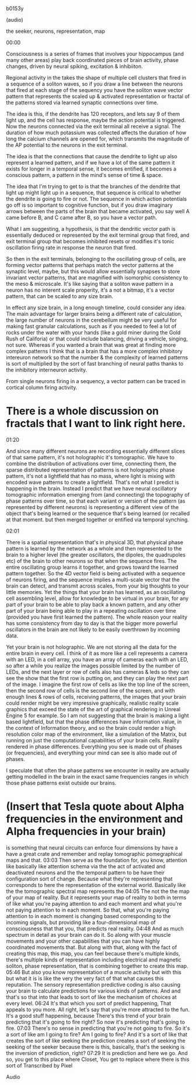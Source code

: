 b0153y

(audio)

the seeker, neurons, representation, map

00:00

Consciousness is a series of frames that involves your hippocampus (and many other areas) play back coordinated pieces of brain activity, phase changes, driven by neural spiking, excitation & inhibiiton.

Regional activity in the takes the shape of multiple cell clusters that fired in a sequence of a soliton waves, so if you draw a line between the neurons that fired at each stage of the sequency you have the soliton wave vector pattern that represents the scaled up & activated representation or fractal of the patterns stored via learned synaptic connections over time.

The idea is this, if the dendrite has 120 receptors, and lets say 9 of them light up, and the cell has response, maybe the action potential is triggered. Now the neurons connected via the exit terminal all receive a signal. The duration of how much potassium was collected affects the duration of how long the calcium channels are opened for, which transmits the magnitude of the AP potential to the neurons in the exit terminal. 

The idea is that the connections that cause the dendrite to light up also represent a learned pattern, and if we have a lot of the same pattern it exists for longer in a temporal sense, it becomes entified, it becomes a conscious pattern, a pattern in the mind's sense of time & space.

The idea that I'm trying to get to is that the branches of the dendrite that light up might light up in a sequence, that sequence is critical to whether the dendrite is going to fire or not. The sequence in which action potentials go off is so important to cognitive function, but if you draw imaginary arrows between the parts of the brain that became activated, you say well A came before B, and C came after B, so you have a vector path.

What I am suggesting, a hypothesis, is that the dendritic vector path is essentially deduced or represented by the exit terminal group that fired, and exit terminal group that becomes inhibited resets or modifies it's tonic oscillation firing rate in response the neuron that fired.

So then in the exit terminals, belonging to the oscillating group of cells, are forming vector patterns that perhaps match the vector patterns at the synaptic level, maybe, but this would allow essentially synapses to store invariant vector patterns, that are magnified with isomorphic consistency to the meso & microscale. It's like saying that a soliton wave pattern in a neuron has no interent scale properity, it's a not a bitmap, it's a vector pattern, that can be scaled to any size brain.

In effect any size brain, in a long enough timeline, could consider any idea. The main advantage for larger brains being a different rate of calculation, the large number of neurons in the cerebellum might be very useful for making fast granular calculations, such as if you needed to feel a lot of rocks under the water with your hands (like a gold miner during the Gold Rush of Califoria) or that could include balancing, driving a vehicle, singing, not sure. Whereas if you wanted a brain that was great at finding more complex patterns I think that is a brain that has a more complex inhibitory intereuron network so that the number & the complexity of learned patterns is sort of multiplied by the sort of fast branching of neural paths thanks to the inhibitory interneuron activity. 

From single neurons firing in a sequency, a vector pattern can be traced in cortical column firing activity. 

# There is a whole discussion on fractals that I want to link right here.

01:20

And since many different neurons are recording essentially different slices of that same pattern, it's not holographic it's tomographic. We have to combine the distribution of activations over time, connecting them, the sparse distributed representation of patterns is not holographic phase pattern, it's not a lightfield that has no mass, where light is mixing with encoded wave patterns to create a lightfield. That's not what I predict is happening in the brain. Instead I predict that we have neural oscillatory tomographic information emerging from (and connecting) the topography of phase patterns over time, so that each variant or version of the pattern (as represented by different neurons) is representing a different view of the object that's being learned or the sequence that's being learned (or recalled at that moment. but then merged together or entified via temporal synching.

02:01

There is a spatial representation that's in physical 3D, that physical phase pattern is learned by the network as a whole and then represented to the brain to a higher level (the greater oscillators, the dipoles, the quadrupoles etc) of the brain to other neurons so that when the sequence fires. The entire oscillating group learns it together, and grows toward the learned pattern together. So the 4D vector field is being activated with a sequence of neurons firing, and the sequence implies a multi-scale vector that the brain can detect, and transmit across scales, from your big thoughts to your little memories. Yet the things that your brain has learned, as an oscillating cell assembling level, allow for knowledge to be virtual in your brain, for any part of your brain to be able to play back a known pattern, and any other part of your brain being able to play in a repeating oscillation over time (provided you have first learned the pattern). The whole reason your reality has some consistency from day to day is that the bigger more powerful oscillators in the brain are not likely to be easily overthrown by incoming data.

Yet your brain is not holographic. We are not storing all the data for the entire brain in every cell. I think of it as more like a cell represents a camera with an LED, in a cell array, you have an array of cameras each with an LED, so after a while you realize the images possible limited by the number of LEDs, and the next layer or row of cells also has cameras & leds so they can see the show that the first row is putting on, and they can play the next part of the image. I imagine the first row of cells as like the top line of the screen, then the second row of cells is the second line of the screen, and with enough lines & rows of cells, receiving patterns, the images that your brain could render might be very impressive graphically, realistic reality scale graphics that exceed the state of the art of graphical rendering in Unreal Engine 5 for example. So I am not suggesting that the brain is making a light based lightfield, but that the phase differences have information value, in the context of Information theory, and so the brain could render a high resolution color map of the environment, like a simulation of the Matrix, but running on just the computational capabilities of your brain cells. Reality rendered in phase differences. Everything you see is made out of phases (or frequencies), and everything your mind can see is also made out of phases.

I speculate that often the phase patterns we encounter in reality are actually getting modelled in the brain in the exact same frequencies ranges in which those phase patterns exist outside our brains.

# (Insert that Tesla quote about Alpha frequencies in the environment and Alpha frequencies in your brain)

is something that neural circuits can enforce four dimensions by have a have a great crate and remember and replay tomographic pomegraphical maps and that.
03:03
Then serve as the foundation for, you know, attention like basically like attention schema via the the act of activated and deactivated neurons and the the temporal pattern to be have their configuration sort of change. Because what they're representing that corresponds to here the representation of the external world. Basically like the the tomographic spectral map represents the
04:05
The not the the map of your map of reality. But it represents your map of reality to both in terms of like what you're paying attention to and each moment and what you're not paying attention to in each moment. So that, what you're paying attention to in each moment is changing based corresponding to the incoming signals, but providing like a four-dimensional map of consciousness that that you, that predicts real reality.
04:48
And as much spectrum in detail as your brain can do it. So along with your muscle movements and your other capabilities that you can have highly coordinated movements that. But along with that, along with the fact of creating this map, this map, you can feel because there's multiple kinds, there's multiple kinds of representation including electrical and magnetic soliton, phase representation, that is combining together to create this map.
05:46
But also you know representation of a muscle activity but with this but what it is is like the very the very fact of that what causes this reputation. The sensory representation predictive coding is also causing your brain to calculate predictions for various kinds of patterns. And and that's so that into that leads to sort of like the mechanism of choices at every level.
06:24
It's that which you sort of predict happening, That appeals to you more. All right, let's say that you're more attracted to the fun. It's a good stuff happening, because There's this trend of your brain predicting that it's going to fire right? So now it's predicting that's going to fire.
07:03
There's no sense in predicting that you're not going to fire. So it's a sort of like am I going to fire? Am I going to fire? And it's a sort of like that creates the sort of like seeking the prediction creates a sort of seeking the seeking of the seeker because there is this, basically, that's the seeking is the inversion of prediction, right?
07:29
It is prediction and here we go. And so, you get to this place where Closet, You get to replace where there is this sort of
Transcribed by Pixel

Audio
